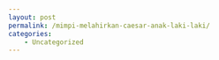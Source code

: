 ```yaml
---
layout: post
permalink: /mimpi-melahirkan-caesar-anak-laki-laki/
categories:
    - Uncategorized
---
```


